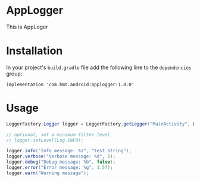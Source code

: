 # AppLogger
This is AppLoger

Installation
=================

In your project's `build.gradle` file add the following line to the `dependencies` group:

	implementation 'com.hmt.android:applogger:1.0.0'


Usage
=================

```java
LoggerFactory.Logger logger = LoggerFactory.getLogger("MainActivity", LoggerFactory.LoggerType.Console);

// optional, set a minimum filter level
// logger.setLevel(Log.INFO);

logger.info("Info message: %s", "test string");
logger.verbose("Verbose message: %d", 1);
logger.debug("Debug message: %b", false);
logger.error("Error message: %g", 1.5f);
logger.warn("Warning message");
```
